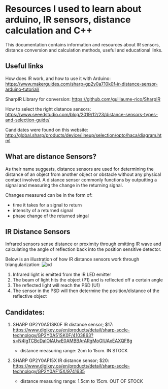 # Resources I used to learn about arduino, IR sensors, distance calculation and C++
This documentation contains information and resources about IR sensors, distance conversion and calculation methods, useful and educational links.


## Useful links
How does IR work, and how to use it with Arduino: https://www.makerguides.com/sharp-gp2y0a710k0f-ir-distance-sensor-arduino-tutorial/

SharpIR Library for conversion: https://github.com/guillaume-rico/SharpIR

How to select the right distance sensors: https://www.seeedstudio.com/blog/2019/12/23/distance-sensors-types-and-selection-guide/

Candidates were found on this website: http://global.sharp/products/device/lineup/selection/opto/haca/diagram.html

## What are distance Sensors?
As their name suggests, distance sensors are used for determining the distance of an object from another object or obstacle without any physical contact involved. A distance sensor commonly functions by outputting a signal and measuring the change in the returning signal.

Changes measured can be in the form of:
  - time it takes for a signal to return
  - intensity of a returned signal
  - phase change of the returned singal

## IR Distance Sensors
Infrared sensors sense distance or proximity through emitting IR wave and calculating the angle of reflection back into the position sensitive detector.

Below is an illustration of how IR distance sensors work through triangularization:
![xd](https://user-images.githubusercontent.com/56273897/127240327-10ab4f28-1a6b-4729-a5bc-1895b2746fdd.jpeg)


1. Infrared light is emitted from the IR LED emitter
2. The beam of light hits the object (P1) and is reflected off a certain angle
3. The reflected light will reach the PSD (U1)
4. The sensor in the PSD will then determine the position/distance of the reflective object


## Candidates:

1.  SHARP GP2Y0A51SK0F IR distance sensor; $17: https://www.digikey.ca/en/products/detail/sharp-socle-technology/GP2Y0A51SK0F/4103863?s=N4IgTCBcDaIOIAUwE0AMBBArARgMoGlUAxEAXQF8g
    - distance measuring range: 2cm to 15cm. IN STOCK

2.  SHARP GP2Y0AF15X IR distance sensor; $20: https://www.digikey.ca/en/products/detail/sharp-socle-technology/GP2Y0AF15X/9741635
    - distance measuring range: 1.5cm to 15cm. OUT OF STOCK



